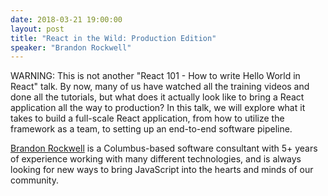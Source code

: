 ```yaml
---
date: 2018-03-21 19:00:00
layout: post
title: "React in the Wild: Production Edition"
speaker: "Brandon Rockwell"
---
```


WARNING: This is not another "React 101 - How to write Hello World in React"
talk. By now, many of us have watched all the training videos and done all the
tutorials, but what does it actually look like to bring a React application all
the way to production? In this talk, we will explore what it takes to build a
full-scale React application, from how to utilize the framework as a team, to
setting up an end-to-end software pipeline.

[Brandon Rockwell](https://twitter.com/brockthecodez) is a Columbus-based
software consultant with 5+ years of experience working with many different
technologies, and is always looking for new ways to bring JavaScript into the
hearts and minds of our community.
